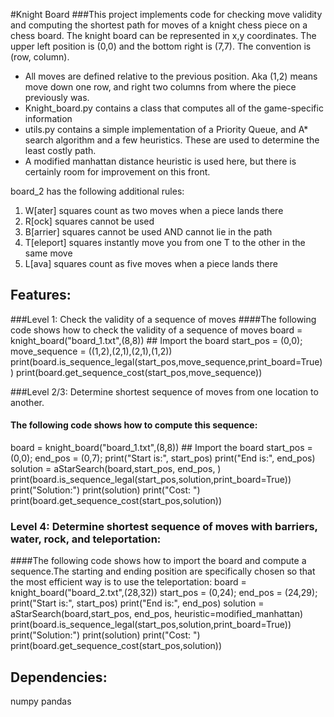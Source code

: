 #Knight Board
###This project implements code for checking move validity and computing the shortest path for moves of a knight chess piece on a chess board.
The knight board can be represented in x,y coordinates. The upper left position
is (0,0) and the bottom right is (7,7). The convention is (row, column).

- All moves are defined relative to the previous position. Aka (1,2) means move down one row, and right two columns from where the piece previously was.
- Knight_board.py contains a class that computes all of the game-specific information
- utils.py contains a simple implementation of a Priority Queue, and A* search algorithm and a few heuristics. These are used to determine the least costly path.
- A modified manhattan distance heuristic is used here, but there is certainly room for improvement on this front.

board_2 has the following additional rules:
1) W[ater] squares count as two moves when a piece lands there
2) R[ock] squares cannot be used
3) B[arrier] squares cannot be used AND cannot lie in the path
4) T[eleport] squares instantly move you from one T to the other in
the same move
5) L[ava] squares count as five moves when a piece lands there


## Features:
###Level 1: Check the validity of a sequence of moves
####The following code shows how to check the validity of a sequence of moves
board = knight_board("board_1.txt",(8,8)) ## Import the board
start_pos = (0,0);
move_sequence = ((1,2),(2,1),(2,1),(1,2))
print(board.is_sequence_legal(start_pos,move_sequence,print_board=True))
print(board.get_sequence_cost(start_pos,move_sequence))

###Level 2/3: Determine shortest sequence of moves from one location to another.
#### The following code shows how to compute this sequence:

board = knight_board("board_1.txt",(8,8)) ## Import the board
start_pos = (0,0);
end_pos   = (0,7);
print("Start is:", start_pos)
print("End is:", end_pos)
solution = aStarSearch(board,start_pos, end_pos, )
print(board.is_sequence_legal(start_pos,solution,print_board=True))
print("Solution:")
print(solution)
print("Cost: ")
print(board.get_sequence_cost(start_pos,solution))

### Level 4: Determine shortest sequence of moves with barriers, water, rock, and teleportation:
####The following code shows how to import the board and compute a sequence.The starting and ending position are specifically chosen so that the most efficient way is to use the teleportation:
board = knight_board("board_2.txt",(28,32))
start_pos = (0,24);
end_pos   = (24,29);
print("Start is:", start_pos)
print("End is:", end_pos)
solution = aStarSearch(board,start_pos, end_pos, heuristic=modified_manhattan)
print(board.is_sequence_legal(start_pos,solution,print_board=True))
print("Solution:")
print(solution)
print("Cost: ")
print(board.get_sequence_cost(start_pos,solution))


## Dependencies:
numpy
pandas
